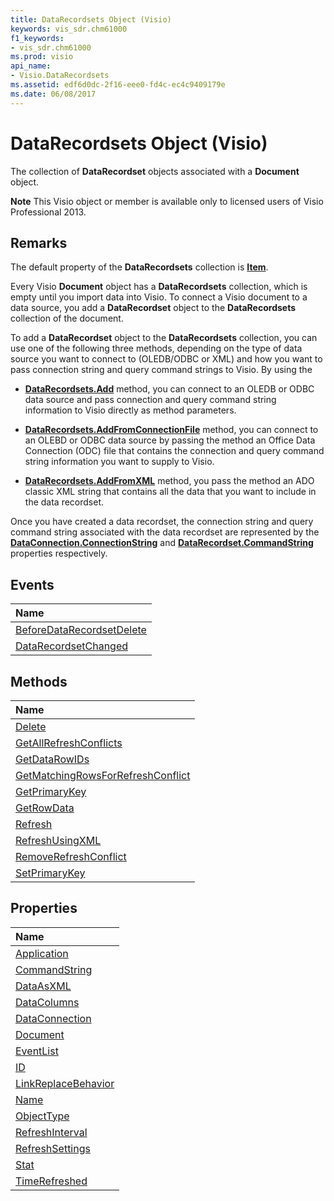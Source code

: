 ```yaml
---
title: DataRecordsets Object (Visio)
keywords: vis_sdr.chm61000
f1_keywords:
- vis_sdr.chm61000
ms.prod: visio
api_name:
- Visio.DataRecordsets
ms.assetid: edf6d0dc-2f16-eee0-fd4c-ec4c9409179e
ms.date: 06/08/2017
---
```



# DataRecordsets Object (Visio)

The collection of  **DataRecordset** objects associated with a **Document** object.


 **Note**  This Visio object or member is available only to licensed users of Visio Professional 2013.


## Remarks

The default property of the  **DataRecordsets** collection is **[Item](http://msdn.microsoft.com/library/8a289fb1-8cc5-eb76-efb1-c01f73c6340a%28Office.15%29.aspx)**.

Every Visio  **Document** object has a **DataRecordsets** collection, which is empty until you import data into Visio. To connect a Visio document to a data source, you add a **DataRecordset** object to the **DataRecordsets** collection of the document.

To add a  **DataRecordset** object to the **DataRecordsets** collection, you can use one of the following three methods, depending on the type of data source you want to connect to (OLEDB/ODBC or XML) and how you want to pass connection string and query command strings to Visio. By using the




-  **[DataRecordsets.Add](http://msdn.microsoft.com/library/9eb136ce-d543-75c3-3a72-cb23dfc8df78%28Office.15%29.aspx)** method, you can connect to an OLEDB or ODBC data source and pass connection and query command string information to Visio directly as method parameters.
    
-  **[DataRecordsets.AddFromConnectionFile](http://msdn.microsoft.com/library/7118bd4d-484b-dc22-e6f8-925376a5a67a%28Office.15%29.aspx)** method, you can connect to an OLEBD or ODBC data source by passing the method an Office Data Connection (ODC) file that contains the connection and query command string information you want to supply to Visio.
    
-  **[DataRecordsets.AddFromXML](http://msdn.microsoft.com/library/b75d7ecc-98d2-ae9b-608f-a9ec2b736ea6%28Office.15%29.aspx)** method, you pass the method an ADO classic XML string that contains all the data that you want to include in the data recordset.
    


Once you have created a data recordset, the connection string and query command string associated with the data recordset are represented by the  **[DataConnection.ConnectionString](http://msdn.microsoft.com/library/a1a6105f-64ee-1e0c-3b54-9831aec06bf4%28Office.15%29.aspx)** and **[DataRecordset.CommandString](http://msdn.microsoft.com/library/7d9151b0-db8c-a8ce-edea-7ef25d241e98%28Office.15%29.aspx)** properties respectively.


## Events



|**Name**|
|:-----|
|[BeforeDataRecordsetDelete](http://msdn.microsoft.com/library/6cb35848-51fe-653d-6cb3-a91e324bc6f3%28Office.15%29.aspx)|
|[DataRecordsetChanged](http://msdn.microsoft.com/library/44ee69e9-1c10-0d44-ccf4-d1787a261759%28Office.15%29.aspx)|

## Methods



|**Name**|
|:-----|
|[Delete](http://msdn.microsoft.com/library/9f3fa9b0-2ca9-cf28-fa27-18eef4be179d%28Office.15%29.aspx)|
|[GetAllRefreshConflicts](http://msdn.microsoft.com/library/96d1c866-6c0d-f750-46a8-8257340ebd71%28Office.15%29.aspx)|
|[GetDataRowIDs](http://msdn.microsoft.com/library/d76874eb-c25b-df65-5d00-64de288d086e%28Office.15%29.aspx)|
|[GetMatchingRowsForRefreshConflict](http://msdn.microsoft.com/library/07526278-19db-ccbc-6785-095c73128879%28Office.15%29.aspx)|
|[GetPrimaryKey](http://msdn.microsoft.com/library/4f056424-4668-7859-5ed1-bd28a051ddc0%28Office.15%29.aspx)|
|[GetRowData](http://msdn.microsoft.com/library/969d7702-e78c-736f-87d8-c8e7e8c5a778%28Office.15%29.aspx)|
|[Refresh](http://msdn.microsoft.com/library/0a871f32-f24e-07c0-3cc6-a76f2a4ba2e2%28Office.15%29.aspx)|
|[RefreshUsingXML](http://msdn.microsoft.com/library/345935ab-b269-61dd-9ebe-e1f87b89bb11%28Office.15%29.aspx)|
|[RemoveRefreshConflict](http://msdn.microsoft.com/library/a92abdb7-f47c-b843-cacf-6acca68d9c66%28Office.15%29.aspx)|
|[SetPrimaryKey](http://msdn.microsoft.com/library/5ec125ff-b4a8-abcb-0d9d-140e97de6db2%28Office.15%29.aspx)|

## Properties



|**Name**|
|:-----|
|[Application](http://msdn.microsoft.com/library/c602b9de-09b0-ca9b-a59b-4572be032a54%28Office.15%29.aspx)|
|[CommandString](http://msdn.microsoft.com/library/7d9151b0-db8c-a8ce-edea-7ef25d241e98%28Office.15%29.aspx)|
|[DataAsXML](http://msdn.microsoft.com/library/500dda1a-0747-57d0-f847-e3e1f72e96a3%28Office.15%29.aspx)|
|[DataColumns](http://msdn.microsoft.com/library/d22c07b9-3c92-fed4-72ed-6676ea64f1bf%28Office.15%29.aspx)|
|[DataConnection](http://msdn.microsoft.com/library/3425e9c4-4cd6-7553-2dbf-5e14b8a9a68a%28Office.15%29.aspx)|
|[Document](http://msdn.microsoft.com/library/ad59effe-9717-faa5-d427-0c22b693b626%28Office.15%29.aspx)|
|[EventList](http://msdn.microsoft.com/library/419cdd3d-cb12-cbb6-5e47-d343b1a84d74%28Office.15%29.aspx)|
|[ID](http://msdn.microsoft.com/library/31d3b05b-31f7-538e-cff7-b4e62cb29187%28Office.15%29.aspx)|
|[LinkReplaceBehavior](http://msdn.microsoft.com/library/a49a9a44-1067-dfc6-0fb0-aee15064078b%28Office.15%29.aspx)|
|[Name](http://msdn.microsoft.com/library/6201d472-63ee-ac51-8d08-1bf1039d8b6d%28Office.15%29.aspx)|
|[ObjectType](http://msdn.microsoft.com/library/0040cf96-c0b7-3f36-a7d6-76510ac5cab6%28Office.15%29.aspx)|
|[RefreshInterval](http://msdn.microsoft.com/library/3d108e6e-65af-05ea-77d2-a19d96f82c1e%28Office.15%29.aspx)|
|[RefreshSettings](http://msdn.microsoft.com/library/7647676c-0291-8c57-10d6-ca55fcee2bf5%28Office.15%29.aspx)|
|[Stat](http://msdn.microsoft.com/library/b3df4d5a-bc10-db7f-3560-43519a7dae83%28Office.15%29.aspx)|
|[TimeRefreshed](http://msdn.microsoft.com/library/ebdf1acd-81f9-bd5e-48ba-d34100a8f702%28Office.15%29.aspx)|

